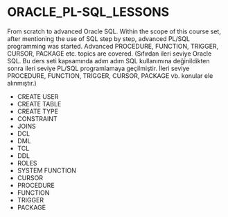 # ORACLE_PL-SQL_LESSONS
 From scratch to advanced Oracle SQL. Within the scope of this course set, after mentioning the use of SQL step by step, advanced PL/SQL programming was started. Advanced PROCEDURE, FUNCTION, TRIGGER, CURSOR, PACKAGE etc. topics are covered. (Sıfırdan ileri seviye Oracle SQL. Bu ders seti kapsamında adım adım SQL kullanımına değinildikten sonra ileri seviye PL/SQL programlamaya geçilmiştir. İleri seviye PROCEDURE, FUNCTION, TRIGGER, CURSOR, PACKAGE vb. konular ele alınmıştır.)
 - CREATE USER
 - CREATE TABLE
 - CREATE TYPE
 - CONSTRAINT
 - JOINS
 - DCL
 - DML
 - TCL
 - DDL
 - ROLES
 - SYSTEM FUNCTION
 - CURSOR
 - PROCEDURE
 - FUNCTION
 - TRIGGER
 - PACKAGE
